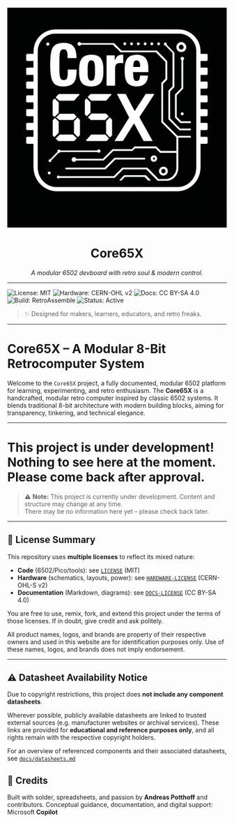 <p align="center">
  <img src="assets/branding/core65x_logo.png" alt="Core65X Logo" width="800"/>
</p>

<h1 align="center">Core65X</h1>
<p align="center"><em>A modular 6502 devboard with retro soul & modern control.</em></p>

---

![License: MIT](https://img.shields.io/badge/license-MIT-blue.svg)
![Hardware: CERN-OHL v2](https://img.shields.io/badge/hardware-CERN--OHL--v2-lightgrey)
![Docs: CC BY-SA 4.0](https://img.shields.io/badge/docs-CC--BY--SA--4.0-yellowgreen)
![Build: RetroAssemble](https://img.shields.io/badge/build-Core65X-blueviolet)
![Status: Active](https://img.shields.io/badge/status-Under_Development-red)

> ✨ Designed for makers, learners, educators, and retro freaks.

---

# Core65X – A Modular 8-Bit Retrocomputer System

Welcome to the `Core65X` project, a fully documented, modular 6502 platform for learning, experimenting, and retro enthusiasm. The **Core65X** is a handcrafted, modular retro computer inspired by classic 6502 systems. It blends traditional 8-bit architecture with modern building blocks, aiming for transparency, tinkering, and technical elegance.

---

# This project is under development! Nothing to see here at the moment. Please come back after approval.

> ⚠️ **Note:** This project is currently under development. 
> Content and structure may change at any time.  
> There may be no information here yet – please check back later.

---

## 📜 License Summary

This repository uses **multiple licenses** to reflect its mixed nature:

- **Code** (6502/Pico/tools): see [`LICENSE`](./LICENSE.txt) (MIT)
- **Hardware** (schematics, layouts, power): see [`HARDWARE-LICENSE`](./CERN_OHL_S_v2.txt) (CERN-OHL-S v2)
- **Documentation** (Markdown, diagrams): see [`DOCS-LICENSE`](./CC_BY-SA_4.0.txt) (CC BY-SA 4.0)

You are free to use, remix, fork, and extend this project under the terms of those licenses. If in doubt, give credit and ask politely.

All product names, logos, and brands are property of their respective owners and used in this website are for identification purposes only. Use of these names, logos, and brands does not imply endorsement.

---

## ⚠️ Datasheet Availability Notice

Due to copyright restrictions, this project does **not include any component datasheets**.

Wherever possible, publicly available datasheets are linked to trusted external sources (e.g. manufacturer websites or archival services). These links are provided for **educational and reference purposes only**, and all rights remain with the respective copyright holders.

For an overview of referenced components and their associated datasheets, see [`docs/datasheets.md`](docs/datasheets.md)

## 🤖 Credits

Built with solder, spreadsheets, and passion by **Andreas Potthoff** and contributors. Conceptual guidance, documentation, and digital support: Microsoft **Copilot**